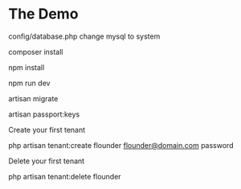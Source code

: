 # The Demo


config/database.php
change mysql to system

composer install

npm install

npm run dev

artisan migrate

artisan passport:keys

Create your first tenant

php artisan tenant:create flounder flounder@domain.com password

Delete your first tenant

php artisan tenant:delete flounder
